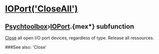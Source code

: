 # [IOPort('CloseAll')](IOPort-CloseAll) 
## [Psychtoolbox](Pyschtoolbox)&#8250;[IOPort](IOPort).{mex*} subfunction


[Close](Close) all open I/O port devices, regardless of type. Release all ressources.  
  


###See also:
'Close'
